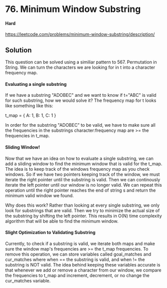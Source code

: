 # 76. Minimum Window Substring

#### Hard

https://leetcode.com/problems/minimum-window-substring/description/

## Solution

This question can be solved using a similiar pattern to 567. Permutation in String. We can turn the characters we are looking for in t into a character frequency map.

#### Evaluating a single substring

If we have a substring "ADOBEC" and we want to know if t="ABC" is valid for such substring, how we would solve it? The frequency map for t looks like something like this:

t_map = {
A: 1,
B: 1,
C: 1
}

In order for the substring "ADOBEC" to be valid, we have to make sure all the frequencies in the substrings character:frequency map are >= the frequencies in t_map.

#### Sliding Window!

Now that we have an idea on how to evaluate a single substring, we can add a sliding window to find the minimum window that is valid for the t_map. The idea is to keep track of the windows frequency map as you check windows. So if we have two pointers keeping track of the window, we must iterate the right pointer until the substring is valid. Then we can continously iterate the left pointer until our window is no longer valid. We can repeat this operation until the right pointer reaches the end of string s and return the minimum valid window we found.

Why does this work?
Rather than looking at every single substring, we only look for substrings that are valid. Then we try to minimize the actual size of the substring by shifting the left pointer. This results in O(N) time complexity algorithm that will be able to find the minimum window.

#### Slight Optimization to Validating Substring

Currently, to check if a substring is valid, we iterate both maps and make sure the window map's frequencies are >= the t_map frequencies. To remove this operation, we can store variables called goal_matches and cur_matches where when == the substring is valid, and when != the substring is NOT valid. The idea behind keeping these variables accurate is that whenever we add or remove a character from our window, we compare the frequencies to t_map and increment, decrement, or no change the cur_matches variable.
